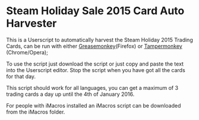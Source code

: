# Steam Holiday Sale 2015 Card Auto Harvester
This is a Userscript to automatically harvest the Steam Holiday 2015 Trading Cards, can be run with either [Greasemonkey](https://addons.mozilla.org/en-GB/firefox/addon/greasemonkey/)(Firefox) or [Tampermonkey](https://chrome.google.com/webstore/detail/tampermonkey/dhdgffkkebhmkfjojejmpbldmpobfkfo?hl=en) (Chrome/Opera);

To use the script just download the script or just copy and paste the text into the Userscript editor. Stop the script when you have got all the cards for that day.

This script should work for all languages, you can get a maximum of 3 trading cards a day up until the 4th of January 2016.

For people with iMacros installed an iMacros script can be downloaded from the iMacros folder. 